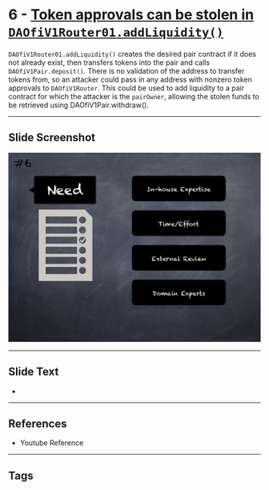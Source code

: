 
# 6 - [Token approvals can be stolen in `DAOfiV1Router01.addLiquidity()`](./Token%20approvals%20can%20be%20stolen%20in%20`DAOfiV1Router01.addLiquidity()`.md)

 `DAOfiV1Router01.addLiquidity()` creates the desired pair contract if it does not already exist, then transfers tokens into the pair and calls `DAOfiV1Pair.deposit()`. There is no validation of the address to transfer tokens from, so an attacker could pass in any address with nonzero token approvals to `DAOfiV1Router`. This could be used to add liquidity to a pair contract for which the attacker is the `pairOwner`, allowing the stolen funds to be retrieved using DAOfiV1Pair.withdraw().


___
## Slide Screenshot
![006.png](../../images/6.Audit%20Techniques%20and%20Tools%20101/006.png)
___
## Slide Text
- 
___
## References
- Youtube Reference
___
## Tags
